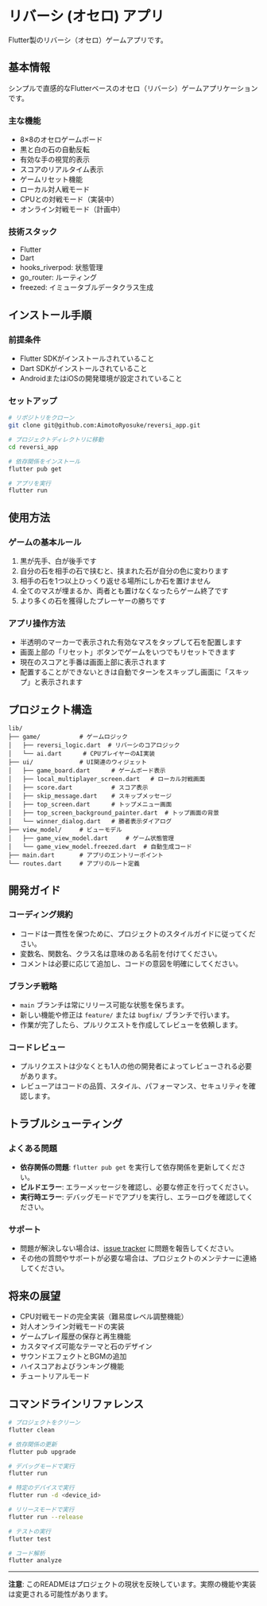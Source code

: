 # リバーシ (オセロ) アプリ

Flutter製のリバーシ（オセロ）ゲームアプリです。

## 基本情報

シンプルで直感的なFlutterベースのオセロ（リバーシ）ゲームアプリケーションです。

### 主な機能

- 8×8のオセロゲームボード
- 黒と白の石の自動反転
- 有効な手の視覚的表示
- スコアのリアルタイム表示
- ゲームリセット機能
- ローカル対人戦モード
- CPUとの対戦モード（実装中）
- オンライン対戦モード（計画中）

### 技術スタック

- Flutter
- Dart
- hooks_riverpod: 状態管理
- go_router: ルーティング
- freezed: イミュータブルデータクラス生成

## インストール手順

### 前提条件

- Flutter SDKがインストールされていること
- Dart SDKがインストールされていること
- AndroidまたはiOSの開発環境が設定されていること

### セットアップ

```bash
# リポジトリをクローン
git clone git@github.com:AimotoRyosuke/reversi_app.git

# プロジェクトディレクトリに移動
cd reversi_app

# 依存関係をインストール
flutter pub get

# アプリを実行
flutter run
```

## 使用方法

### ゲームの基本ルール

1. 黒が先手、白が後手です
2. 自分の石を相手の石で挟むと、挟まれた石が自分の色に変わります
3. 相手の石を1つ以上ひっくり返せる場所にしか石を置けません
4. 全てのマスが埋まるか、両者とも置けなくなったらゲーム終了です
5. より多くの石を獲得したプレーヤーの勝ちです

### アプリ操作方法

- 半透明のマーカーで表示された有効なマスをタップして石を配置します
- 画面上部の「リセット」ボタンでゲームをいつでもリセットできます
- 現在のスコアと手番は画面上部に表示されます
- 配置することができないときは自動でターンをスキップし画面に「スキップ」と表示されます

## プロジェクト構造

```
lib/
├── game/           # ゲームロジック
│   ├── reversi_logic.dart  # リバーシのコアロジック
│   └── ai.dart      # CPUプレイヤーのAI実装
├── ui/             # UI関連のウィジェット
│   ├── game_board.dart      # ゲームボード表示
│   ├── local_multiplayer_screen.dart   # ローカル対戦画面
│   ├── score.dart           # スコア表示
│   ├── skip_message.dart    # スキップメッセージ
│   ├── top_screen.dart      # トップメニュー画面
│   ├── top_screen_background_painter.dart  # トップ画面の背景
│   └── winner_dialog.dart   # 勝者表示ダイアログ
├── view_model/     # ビューモデル
│   ├── game_view_model.dart     # ゲーム状態管理
│   └── game_view_model.freezed.dart  # 自動生成コード
├── main.dart       # アプリのエントリーポイント
└── routes.dart     # アプリのルート定義
```

## 開発ガイド

### コーディング規約

- コードは一貫性を保つために、プロジェクトのスタイルガイドに従ってください。
- 変数名、関数名、クラス名は意味のある名前を付けてください。
- コメントは必要に応じて追加し、コードの意図を明確にしてください。

### ブランチ戦略

- `main` ブランチは常にリリース可能な状態を保ちます。
- 新しい機能や修正は `feature/` または `bugfix/` ブランチで行います。
- 作業が完了したら、プルリクエストを作成してレビューを依頼します。

### コードレビュー

- プルリクエストは少なくとも1人の他の開発者によってレビューされる必要があります。
- レビューアはコードの品質、スタイル、パフォーマンス、セキュリティを確認します。

## トラブルシューティング

### よくある問題

- **依存関係の問題**: `flutter pub get` を実行して依存関係を更新してください。
- **ビルドエラー**: エラーメッセージを確認し、必要な修正を行ってください。
- **実行時エラー**: デバッグモードでアプリを実行し、エラーログを確認してください。

### サポート

- 問題が解決しない場合は、[issue tracker](https://github.com/yourusername/reversi_app/issues) に問題を報告してください。
- その他の質問やサポートが必要な場合は、プロジェクトのメンテナーに連絡してください。

## 将来の展望

- CPU対戦モードの完全実装（難易度レベル調整機能）
- 対人オンライン対戦モードの実装
- ゲームプレイ履歴の保存と再生機能
- カスタマイズ可能なテーマと石のデザイン
- サウンドエフェクトとBGMの追加
- ハイスコアおよびランキング機能
- チュートリアルモード

## コマンドラインリファレンス

```bash
# プロジェクトをクリーン
flutter clean

# 依存関係の更新
flutter pub upgrade

# デバッグモードで実行
flutter run

# 特定のデバイスで実行
flutter run -d <device_id>

# リリースモードで実行
flutter run --release

# テストの実行
flutter test

# コード解析
flutter analyze
```

---

**注意**: このREADMEはプロジェクトの現状を反映しています。実際の機能や実装は変更される可能性があります。
